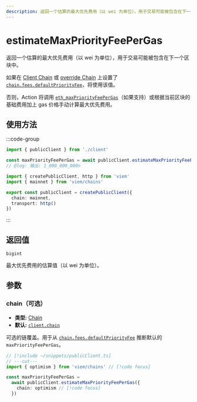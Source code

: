```yaml
---
description: 返回一个估算的最大优先费用（以 wei 为单位），用于交易可能被包含在下一个区块中。
---
```


# estimateMaxPriorityFeePerGas

返回一个估算的最大优先费用（以 wei 为单位），用于交易可能被包含在下一个区块中。

如果在 [Client Chain](/docs/clients/public#chain-optional) 或 [override Chain](#chain-optional) 上设置了 [`chain.fees.defaultPriorityFee`](/docs/chains/fees#feesdefaultpriorityfee)，将使用该值。

否则，Action 将调用 [`eth_maxPriorityFeePerGas`](https://github.com/ethereum/execution-apis/blob/fe8e13c288c592ec154ce25c534e26cb7ce0530d/src/eth/fee_market.yaml#L9-L16)（如果支持）或根据当前区块的基础费用加上 gas 价格手动计算最大优先费用。

## 使用方法

:::code-group

```ts twoslash [example.ts]
import { publicClient } from './client'

const maxPriorityFeePerGas = await publicClient.estimateMaxPriorityFeePerGas()
// @log: 输出: 1_000_000_000n
```

```ts twoslash [client.ts] filename="client.ts"
import { createPublicClient, http } from 'viem'
import { mainnet } from 'viem/chains'

export const publicClient = createPublicClient({
  chain: mainnet,
  transport: http()
})
```

:::

## 返回值

`bigint`

最大优先费用的估算值（以 wei 为单位）。

## 参数

### chain（可选）

- **类型:** [Chain](/docs/glossary/types#chain)
- **默认:** [`client.chain`](/docs/clients/public#chain-optional)

可选的链覆盖。用于从 [`chain.fees.defaultPriorityFee`](/docs/chains/fees#feesdefaultpriorityfee) 推断默认的 `maxPriorityFeePerGas`。

```ts twoslash
// [!include ~/snippets/publicClient.ts]
// ---cut---
import { optimism } from 'viem/chains' // [!code focus]

const maxPriorityFeePerGas = 
  await publicClient.estimateMaxPriorityFeePerGas({
    chain: optimism // [!code focus]
  })
```